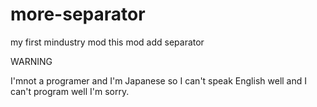 # more-separator
my first mindustry mod this mod add separator

WARNING

I'mnot a programer and I'm Japanese
so I can't speak English well and I can't program well
I'm sorry.
